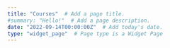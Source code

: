 ```yaml
---
title: "Courses"  # Add a page title.
#summary: "Hello!"  # Add a page description.
date: "2022-09-14T00:00:00Z"  # Add today's date.
type: "widget_page"  # Page type is a Widget Page
---
```



